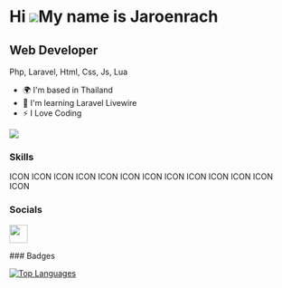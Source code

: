 Hi ![](https://user-images.githubusercontent.com/18350557/176309783-0785949b-9127-417c-8b55-ab5a4333674e.gif)My name is Jaroenrach
==================================================================================================================================

Web Developer
-------------

Php, Laravel, Html, Css, Js, Lua

* 🌍  I'm based in Thailand
* 🧠  I'm learning Laravel Livewire
* ⚡  I Love Coding

<a href="https://www.github.com/Root-Hub-Dev" target="_blank" rel="noreferrer"><img
src="https://img.shields.io/github/followers/Root-Hub-Dev?logo=github&style=for-the-badge&color=0891b2&labelColor=1c1917" /></a>
### Skills

<p align="left">
ICON ICON ICON ICON ICON ICON ICON ICON ICON ICON ICON ICON ICON
</p>

### Socials

<p align="left"> <a href="https://www.github.com/Root-Hub-Dev" target="_blank" rel="noreferrer"> <picture> <source media="(prefers-color-scheme: dark)" srcset="https://raw.githubusercontent.com/danielcranney/readme-generator/main/public/icons/socials/github-dark.svg" /> <source media="(prefers-color-scheme: light)" srcset="https://raw.githubusercontent.com/danielcranney/readme-generator/main/public/icons/socials/github.svg" /> <img src="https://raw.githubusercontent.com/danielcranney/readme-generator/main/public/icons/socials/github.svg" width="32" height="32" /> </picture> </a></p>
### Badges

<a href="https://github.com/Root-Hub-Dev" align="left"><img src="https://github-readme-stats.vercel.app/api/top-langs/?username=Root-Hub-Dev&langs_count=10&title_color=0891b2&text_color=ffffff&icon_color=0891b2&bg_color=1c1917&hide_border=true&locale=en&custom_title=Top%20%Languages" alt="Top Languages" /></a>
